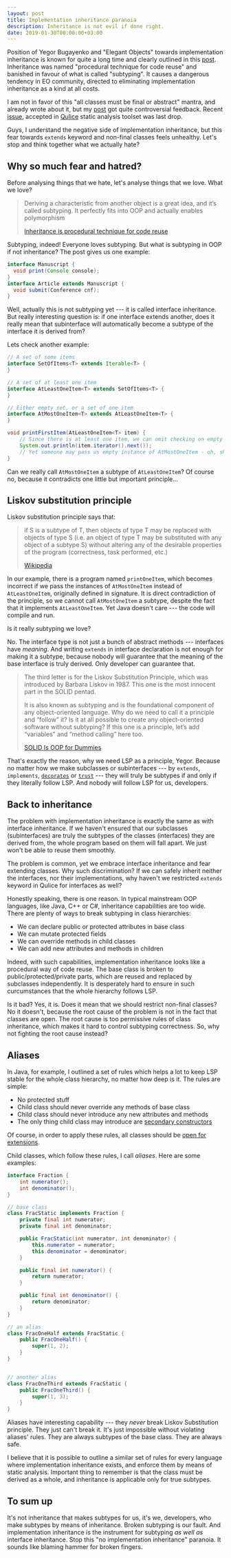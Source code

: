 ```yaml
---
layout: post
title: Implementation inheritance paranoia
description: Inheritance is not evil if done right.
date: 2019-01-30T00:00:00+03:00
---
```


Position of Yegor Bugayenko and "Elegant Objects" towards implementation inheritance is known for quite a long time
and clearly outlined in this [post](https://www.yegor256.com/2016/09/13/inheritance-is-procedural.html).
Inheritance was named "procedural technique for code reuse" and banished in favour of what is called "subtyping".
It causes a dangerous tendency in EO community, directed to eliminating implementation
inheritance as a kind at all costs.

I am not in favor of this "all classes must be final or abstract" mantra, and already wrote about it, but
my [post](002_never_make_class_final.md) got quite controversial feedback. Recent [issue](https://github.com/teamed/qulice/issues/920),
accepted in [Qulice](https://github.com/teamed/qulice) static analysis toolset was last drop.

Guys, I understand the negative side 
of implementation inheritance, but this fear towards `extends` keyword and non-final classes feels unhealthy. Let's stop 
and think together what we actually hate?

## Why so much fear and hatred?

Before analysing things that we hate, let's analyse things that we love. What we love?

> Deriving a characteristic from another object is a great idea, 
> and it’s called subtyping. It perfectly fits into OOP 
> and actually enables polymorphism
>
> [Inheritance is procedural technique for code reuse](https://www.yegor256.com/2016/09/13/inheritance-is-procedural.html)

Subtyping, indeed! Everyone loves subtyping. But what is subtyping in OOP if not inheritance? The post gives us one example:

```java
interface Manuscript {
  void print(Console console);
}
interface Article extends Manuscript {
  void submit(Conference cnf);
}
```

Well, actually this is not subtyping yet --- it is called interface inheritance. But really interesting question is: 
if one interface extends another, does it really mean that subinterface will automatically become a subtype of the interface
it is derived from?

Lets check another example:

```java
// A set of some items
interface SetOfItems<T> extends Iterable<T> {
}

// A set of at least one item
interface AtLeastOneItem<T> extends SetOfItems<T> {
}

// Either empty set, or a set of one item
interface AtMostOneItem<T> extends AtLeastOneItem<T> {
}

void printFirstItem(AtLeastOneItem<T> item) {
    // Since there is at least one item, we can omit checking on empty set, can't we?
    System.out.println(item.iterator().next());
    // Yet someone may pass us empty instance of AtMostOneItem - oh, shi...
}
```

Can we really call `AtMostOneItem` a subtype of `AtLeastOneItem`? Of course no, because it contradicts one little but important principle...

## Liskov substitution principle

Liskov substitution principle says that:

> if S is a subtype of T, then objects of type T may be replaced with objects of type S 
> (i.e. an object of type T may be substituted with any object of a subtype S) without altering any of the 
> desirable properties of the program (correctness, task performed, etc.)
> 
> [Wikipedia](https://en.wikipedia.org/wiki/Liskov_substitution_principle)

In our example, there is a program named `printOneItem`, which becomes incorrect if we pass the instances of `AtMostOneItem` instead of
`AtLeastOneItem`, originally defined in signature. It is direct contradiction of the principle, so we cannot call `AtMostOneItem` a subtype, despite
the fact that it implements `AtLeastOneItem`. Yet Java doesn't care --- the code will compile and run.

Is it really subtyping we love?

No. The interface type is not just a bunch of abstract methods --- interfaces have *meaning*. And writing `extends` in interface declaration
is not enough for making it a subtype, because nobody will guarantee that the meaning of the base interface is truly derived. Only developer can guarantee that.

> The third letter is for the Liskov Substitution Principle, which was introduced by Barbara Liskov in 1987. This one is the most innocent part in the SOLID pentad.
>
> It is also known as subtyping and is the foundational component of any object-oriented language. Why do we need to call it a principle and “follow” it?
> Is it at all possible to create any object-oriented software without subtyping? If this one is a principle, let’s add “variables” and “method calling” here too.
>
> [SOLID Is OOP for Dummies](https://www.yegor256.com/2017/03/28/solid.html#l)

That's exactly the reason, why we need LSP as a principle, Yegor. Because no matter how we make subclasses or subinterfaces --- by `extends`, `implements`, 
[`decorates`](https://www.yegor256.com/2017/01/31/decorating-envelopes.html) or [`trust`](https://www.yegor256.com/2016/12/20/can-objects-be-friends.html) --- 
they will truly be subtypes if and only if they literally follow LSP. And nobody will follow LSP for us, developers.

## Back to inheritance

The problem with implementation inheritance is exactly the same as with interface inheritance. If we haven't ensured that our subclasses (subinterfaces) are truly
the subtypes of the classes (interfaces) they are derived from, the whole program based on them will fall apart. We just won't be able to reuse them smoothly.

The problem is common, yet we embrace interface inheritance and fear extending classes. Why such discrimination? If we can safely inherit neither the interfaces, nor 
their implementations, why haven't we restricted `extends` keyword in Qulice for interfaces as well?

Honestly speaking, there is one reason. In typical mainstream OOP languages, like Java, C++ or C#, inheritance capabilities are too wide.
There are plenty of ways to break subtyping in class hierarchies:
- We can declare public or protected attributes in base class
- We can mutate protected fields
- We can override methods in child classes
- We can add new attributes and methods in children

Indeed, with such capabilities, implementation inheritance looks like a procedural way of code reuse. The base class is broken to public/protected/private
parts, which are reused and replaced by subclasses independently. It is desperately hard to ensure in such curcumstances that the whole hierarchy follows LSP.

Is it bad? Yes, it is. Does it mean that we should restrict non-final classes? No it doesn't, because the root cause of the problem is not in the fact that 
classes are open. The root cause is too permissive rules of class inheritance, which makes it hard to control subtyping correctness.
So, why not fighting the root cause instead?

## Aliases

In Java, for example, I outlined a set of rules which helps a lot to keep LSP stable for the whole class hierarchy, no matter how deep is it. The rules are simple:

- No protected stuff
- Child class should never override any methods of base class
- Child class should never introduce any new attributes and methods
- The only thing child class may introduce are [secondary constructors](https://www.yegor256.com/2015/05/28/one-primary-constructor.html)

Of course, in order to apply these rules, all classes should be [open for extensions](002_never_make_class_final.md).

Child classes, which follow these rules, I call *aliases*. Here are some examples:

```java
interface Fraction {
    int numerator();
    int denominator();
}

// base class
class FracStatic implements Fraction {
    private final int numerator;
    private final int denominator;

    public FracStatic(int numerator, int denominator) {
        this.numerator = numerator;
        this.denominator = denominator;
    }

    public final int numerator() {
        return numerator;
    }

    public final int denominator() {
        return denominator;
    }
}

// an alias
class FracOneHalf extends FracStatic {
    public FracOneHalf() {
        super(1, 2);
    }
}


// another alias
class FracOneThird extends FracStatic {
    public FracOneThird() {
        super(1, 3);
    }
}
```

Aliases have interesting capability --- they *never* break Liskov Substitution principle. They just can't break it. It's just impossible without violating aliases' rules.
They are always subtypes of the base class. They are always safe.

I believe that it is possible to outline a similar set of rules for every language where implementation inheritance exists, and enforce them by means of static analysis. 
Important thing to remember is that the class must be derived as a whole, and inheritance is applicable only for true subtypes.

## To sum up

It's not inheritance that makes subtypes for us, it's we, developers, who make subtypes by means of inheritance. Broken subtyping is our fault.
And implementation inheritance is the instrument for subtyping *as well as* interface inheritance. Stop this "no implementation inheritance" paranoia.
It sounds like blaming hammer for broken fingers.

